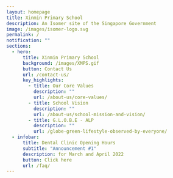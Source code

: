 ```yaml
---
layout: homepage
title: Xinmin Primary School
description: An Isomer site of the Singapore Government
image: /images/isomer-logo.svg
permalink: /
notification: ""
sections:
  - hero:
      title: Xinmin Primary School
      background: /images/XMPS.gif
      button: Contact Us
      url: /contact-us/
      key_highlights:
        - title: Our Core Values
          description: ""
          url: /about-us/core-values/
        - title: School Vision
          description: ""
          url: /about-us/school-mission-and-vision/
        - title: G.L.O.B.E - ALP
          description: ""
          url: /globe-green-lifestyle-observed-by-everyone/
  - infobar:
      title: Dental Clinic Opening Hours
      subtitle: "Announcement #1"
      description: for March and April 2022
      button: Click here
      url: /faq/
---
```

